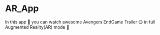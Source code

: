 # AR_App
In this app 📱 you can watch awesome Avengers EndGame Trailer 😉 in full Augmented Reality(AR) mode 📸
